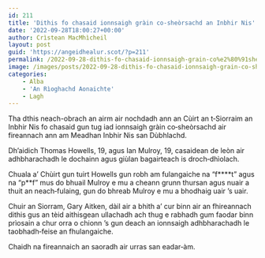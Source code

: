 ```yaml
---
id: 211
title: 'Dithis fo chasaid ionnsaigh gràin co‑sheòrsachd an Inbhir Nis'
date: '2022-09-28T18:00:27+00:00'
author: Crìstean MacMhìcheil
layout: post
guid: 'https://angeidhealur.scot/?p=211'
permalink: /2022-09-28-dithis-fo-chasaid-ionnsaigh-grain-co%e2%80%91sheorsachd-an-inbhir-nis/
image: /images/posts/2022-09-28-dithis-fo-chasaid-ionnsaigh-grain-co-sheorsachd-an-inbhir-nis.webp
categories:
    - Alba
    - 'An Rìoghachd Aonaichte'
    - Lagh
---
```


Tha dthis neach-obrach an airm air nochdadh ann an Cùirt an t‑Siorraim an Inbhir Nis fo chasaid gun tug iad ionnsaigh gràin co‑sheòrsachd air fireannach ann am Meadhan Inbhir Nis san Dùbhlachd.

Dh’aidich Thomas Howells, 19, agus Ian Mulroy, 19, casaidean de leòn air adhbharachadh le dochainn agus giùlan bagairteach is droch‑dhìolach.

Chuala a’ Chùirt gun tuirt Howells gun robh am fulangaiche na “f\*\*\*\*t” agus na “p\*\*f” mus do bhuail Mulroy e mu a cheann grunn thursan agus nuair a thuit an neach‑fulaing, gun do bhreab Mulroy e mu a bhodhaig uair ’s uair.

Chuir an Siorram, Gary Aitken, dàil air a bhith a’ cur binn air an fhireannach dithis gus an tèid aithisgean ullachadh ach thug e rabhadh gum faodar binn prìosain a chur orra o chionn ’s gun deach an ionnsaigh adhbharachadh le taobhadh‑feise an fhulangaiche.

Chaidh na fireannaich an saoradh air urras san eadar‑àm.
